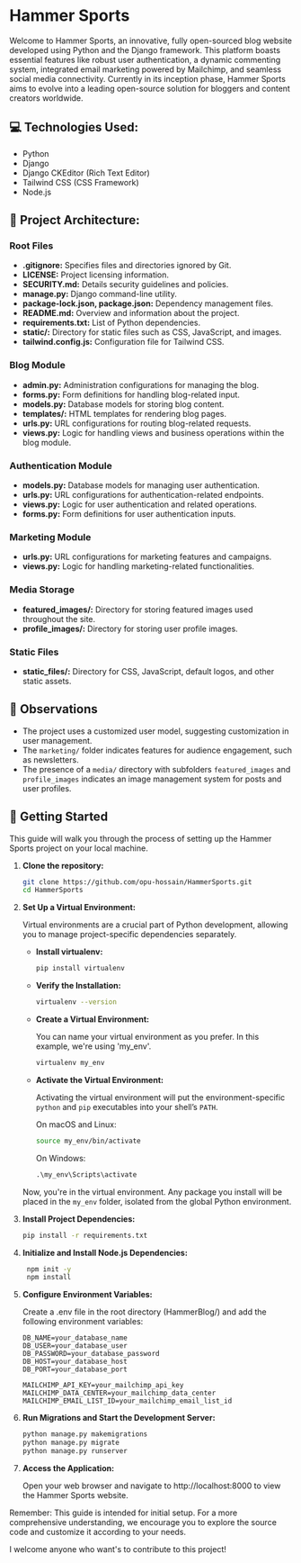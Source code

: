 # Hammer Sports

Welcome to Hammer Sports, an innovative, fully open-sourced blog website developed using Python and the Django framework. This platform boasts essential features like robust user authentication, a dynamic commenting system, integrated email marketing powered by Mailchimp, and seamless social media connectivity. Currently in its inception phase, Hammer Sports aims to evolve into a leading open-source solution for bloggers and content creators worldwide.

## 💻 Technologies Used:

- Python
- Django
- Django CKEditor (Rich Text Editor)
- Tailwind CSS (CSS Framework)
- Node.js

## 📂 Project Architecture:

### Root Files
- **.gitignore:** Specifies files and directories ignored by Git.
- **LICENSE:** Project licensing information.
- **SECURITY.md:** Details security guidelines and policies.
- **manage.py:** Django command-line utility.
- **package-lock.json, package.json:** Dependency management files.
- **README.md:** Overview and information about the project.
- **requirements.txt:** List of Python dependencies.
- **static/:** Directory for static files such as CSS, JavaScript, and images.
- **tailwind.config.js:** Configuration file for Tailwind CSS.

### Blog Module
- **admin.py:** Administration configurations for managing the blog.
- **forms.py:** Form definitions for handling blog-related input.
- **models.py:** Database models for storing blog content.
- **templates/:** HTML templates for rendering blog pages.
- **urls.py:** URL configurations for routing blog-related requests.
- **views.py:** Logic for handling views and business operations within the blog module.

### Authentication Module
- **models.py:** Database models for managing user authentication.
- **urls.py:** URL configurations for authentication-related endpoints.
- **views.py:** Logic for user authentication and related operations.
- **forms.py:** Form definitions for user authentication inputs.

### Marketing Module
- **urls.py:** URL configurations for marketing features and campaigns.
- **views.py:** Logic for handling marketing-related functionalities.

### Media Storage
- **featured_images/:** Directory for storing featured images used throughout the site.
- **profile_images/:** Directory for storing user profile images.

### Static Files
- **static_files/:** Directory for CSS, JavaScript, default logos, and other static assets.

## 📝 Observations

- The project uses a customized user model, suggesting customization in user management.
- The `marketing/` folder indicates features for audience engagement, such as newsletters.
- The presence of a `media/` directory with subfolders `featured_images` and `profile_images` indicates an image management system for posts and user profiles.

## 🚀 Getting Started

This guide will walk you through the process of setting up the Hammer Sports project on your local machine.

1. **Clone the repository:**

   ```bash
   git clone https://github.com/opu-hossain/HammerSports.git
   cd HammerSports
   ```

2. **Set Up a Virtual Environment:**

    Virtual environments are a crucial part of Python development, allowing you to manage project-specific dependencies separately. 

    - **Install virtualenv:**

        ```bash
        pip install virtualenv
        ```

    - **Verify the Installation:**

        ```bash
        virtualenv --version
        ```

    - **Create a Virtual Environment:**

        You can name your virtual environment as you prefer. In this example, we're using 'my_env'.

        ```bash
        virtualenv my_env
        ```

    - **Activate the Virtual Environment:**

        Activating the virtual environment will put the environment-specific `python` and `pip` executables into your shell’s `PATH`.

        On macOS and Linux:

        ```bash
        source my_env/bin/activate
        ```

        On Windows:

        ```cmd
        .\my_env\Scripts\activate
        ```

    Now, you're in the virtual environment. Any package you install will be placed in the `my_env` folder, isolated from the global Python environment.

3. **Install Project Dependencies:**

    ```bash
    pip install -r requirements.txt
    ```

4. **Initialize and Install Node.js Dependencies:**

   ```bash
    npm init -y
    npm install
    ```

5. **Configure Environment Variables:**

    Create a .env file in the root directory (HammerBlog/) and add the following environment variables:

    ```dotenv
    DB_NAME=your_database_name
    DB_USER=your_database_user
    DB_PASSWORD=your_database_password
    DB_HOST=your_database_host
    DB_PORT=your_database_port

    MAILCHIMP_API_KEY=your_mailchimp_api_key
    MAILCHIMP_DATA_CENTER=your_mailchimp_data_center
    MAILCHIMP_EMAIL_LIST_ID=your_mailchimp_email_list_id
    ```

6. **Run Migrations and Start the Development Server:**

    ```bash
    python manage.py makemigrations
    python manage.py migrate
    python manage.py runserver
    ```

7. **Access the Application:**

    Open your web browser and navigate to http://localhost:8000 to view the Hammer Sports website.

Remember: This guide is intended for initial setup. For a more comprehensive understanding, we encourage you to explore the source code and customize it according to your needs.

I welcome anyone who want's to contribute to this project!